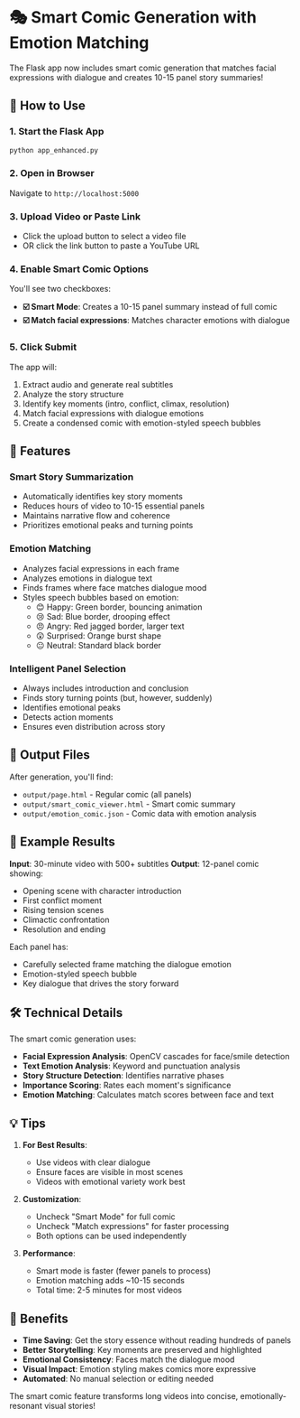 # 🎭 Smart Comic Generation with Emotion Matching

The Flask app now includes smart comic generation that matches facial expressions with dialogue and creates 10-15 panel story summaries!

## 🚀 How to Use

### 1. Start the Flask App
```bash
python app_enhanced.py
```

### 2. Open in Browser
Navigate to `http://localhost:5000`

### 3. Upload Video or Paste Link
- Click the upload button to select a video file
- OR click the link button to paste a YouTube URL

### 4. Enable Smart Comic Options
You'll see two checkboxes:
- **☑️ Smart Mode**: Creates a 10-15 panel summary instead of full comic
- **☑️ Match facial expressions**: Matches character emotions with dialogue

### 5. Click Submit
The app will:
1. Extract audio and generate real subtitles
2. Analyze the story structure
3. Identify key moments (intro, conflict, climax, resolution)
4. Match facial expressions with dialogue emotions
5. Create a condensed comic with emotion-styled speech bubbles

## 🎨 Features

### Smart Story Summarization
- Automatically identifies key story moments
- Reduces hours of video to 10-15 essential panels
- Maintains narrative flow and coherence
- Prioritizes emotional peaks and turning points

### Emotion Matching
- Analyzes facial expressions in each frame
- Analyzes emotions in dialogue text
- Finds frames where face matches dialogue mood
- Styles speech bubbles based on emotion:
  - 😊 Happy: Green border, bouncing animation
  - 😢 Sad: Blue border, drooping effect
  - 😠 Angry: Red jagged border, larger text
  - 😲 Surprised: Orange burst shape
  - 😐 Neutral: Standard black border

### Intelligent Panel Selection
- Always includes introduction and conclusion
- Finds story turning points (but, however, suddenly)
- Identifies emotional peaks
- Detects action moments
- Ensures even distribution across story

## 📁 Output Files

After generation, you'll find:
- `output/page.html` - Regular comic (all panels)
- `output/smart_comic_viewer.html` - Smart comic summary
- `output/emotion_comic.json` - Comic data with emotion analysis

## 🎯 Example Results

**Input**: 30-minute video with 500+ subtitles
**Output**: 12-panel comic showing:
- Opening scene with character introduction
- First conflict moment
- Rising tension scenes
- Climactic confrontation
- Resolution and ending

Each panel has:
- Carefully selected frame matching the dialogue emotion
- Emotion-styled speech bubble
- Key dialogue that drives the story forward

## 🛠️ Technical Details

The smart comic generation uses:
- **Facial Expression Analysis**: OpenCV cascades for face/smile detection
- **Text Emotion Analysis**: Keyword and punctuation analysis
- **Story Structure Detection**: Identifies narrative phases
- **Importance Scoring**: Rates each moment's significance
- **Emotion Matching**: Calculates match scores between face and text

## 💡 Tips

1. **For Best Results**:
   - Use videos with clear dialogue
   - Ensure faces are visible in most scenes
   - Videos with emotional variety work best

2. **Customization**:
   - Uncheck "Smart Mode" for full comic
   - Uncheck "Match expressions" for faster processing
   - Both options can be used independently

3. **Performance**:
   - Smart mode is faster (fewer panels to process)
   - Emotion matching adds ~10-15 seconds
   - Total time: 2-5 minutes for most videos

## 🎉 Benefits

- **Time Saving**: Get the story essence without reading hundreds of panels
- **Better Storytelling**: Key moments are preserved and highlighted
- **Emotional Consistency**: Faces match the dialogue mood
- **Visual Impact**: Emotion styling makes comics more expressive
- **Automated**: No manual selection or editing needed

The smart comic feature transforms long videos into concise, emotionally-resonant visual stories!